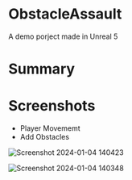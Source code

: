 # ObstacleAssault
 A demo porject made in Unreal 5

# Summary

# Screenshots
- Player Movememt
- Add Obstacles

![Screenshot 2024-01-04 140423](https://github.com/gauravgitlab/ObstacleAssault/assets/289480/792f9e54-64a1-43d3-a091-f86b030afbea)


![Screenshot 2024-01-04 140348](https://github.com/gauravgitlab/ObstacleAssault/assets/289480/9a1fee58-f2e8-4a27-b3d8-3d4ca895466c)
